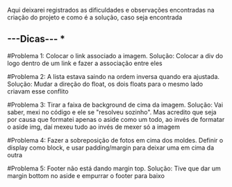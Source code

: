 Aqui deixarei registrados as dificuldades e observações encontradas na criação do projeto e como é a solução, caso seja encontrada

---Dicas---
*
--------------------------------------------------------------
#Problema 1: Colocar o link associado a imagem. Solução: Colocar a div do logo dentro de um link e fazer a associação entre eles

#Problema 2: A lista estava saindo na ordem inversa quando era ajustada. Solução: Mudar a direção do float, os dois floats para o mesmo lado criavam esse conflito

#Problema 3: Tirar a faixa de background de cima da imagem. Solução: Vai saber, mexi no código e ele se "resolveu sozinho". Mas acredito que seja por causa que formatei apenas o aside como um todo, ao invés de formatar o aside img, daí mexeu tudo ao invés de mexer só a imagem

#Problema 4: Fazer a sobreposição de fotos em cima dos moldes. Definir o display como block, e usar padding/margin para deixar uma em cima da outra

#Problema 5: Footer não está dando margin top. Solução: Tive que dar um margin bottom no aside e empurrar o footer para baixo